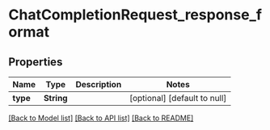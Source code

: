 # ChatCompletionRequest_response_format
## Properties

| Name | Type | Description | Notes |
|------------ | ------------- | ------------- | -------------|
| **type** | **String** |  | [optional] [default to null] |

[[Back to Model list]](../README.md#documentation-for-models) [[Back to API list]](../README.md#documentation-for-api-endpoints) [[Back to README]](../README.md)

